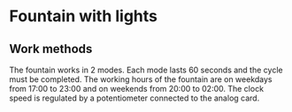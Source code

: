 # Fountain with lights
## Work methods
The fountain works in 2 modes. Each mode lasts 60 seconds and the cycle must be completed. The working hours of the fountain are on weekdays from 17:00 to 23:00 and on weekends from 20:00 to 02:00. The clock speed is regulated by a potentiometer connected to the analog card.
